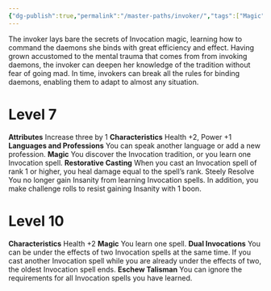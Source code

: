 ```yaml
---
{"dg-publish":true,"permalink":"/master-paths/invoker/","tags":["Magic"]}
---
```


The invoker lays bare the secrets of Invocation magic, learning how to command the daemons she binds with great efficiency and effect. Having grown accustomed to the mental trauma that comes from from invoking daemons, the invoker can deepen her knowledge of the tradition without fear of going mad. In time, invokers can break all the rules for binding daemons, enabling them to adapt to almost any situation.
# Level 7
**Attributes** Increase three by 1
**Characteristics** Health +2, Power +1
**Languages and Professions** You can speak another language or add a new profession.
**Magic** You discover the Invocation tradition, or you learn one Invocation spell.
**Restorative Casting** When you cast an Invocation spell of rank 1 or higher, you heal damage equal to the spell’s rank. Steely Resolve You no longer gain Insanity from learning Invocation spells. In addition, you make challenge rolls to resist gaining Insanity with 1 boon.
# Level 10
**Characteristics** Health +2
**Magic** You learn one spell.
**Dual Invocations** You can be under the effects of two Invocation spells at the same time. If you cast another Invocation spell while you are already under the effects of two, the oldest Invocation spell ends.
**Eschew Talisman** You can ignore the requirements for all Invocation spells you have learned.